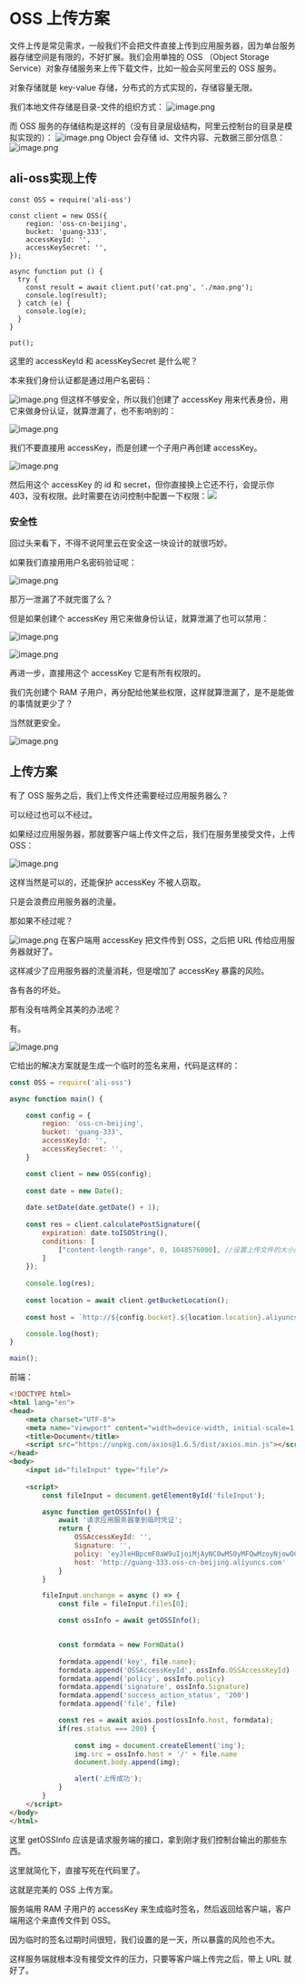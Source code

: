 # OSS 上传方案

文件上传是常见需求，一般我们不会把文件直接上传到应用服务器，因为单台服务器存储空间是有限的，不好扩展。我们会用单独的 OSS （Object Storage Service）对象存储服务来上传下载文件，比如一般会买阿里云的 OSS 服务。

对象存储就是 key-value 存储，分布式的方式实现的，存储容量无限。

我们本地文件存储是目录-文件的组织方式：
![image.png](https://codertzm.oss-cn-chengdu.aliyuncs.com/20241019114812.png)

而 OSS 服务的存储结构是这样的（没有目录层级结构，阿里云控制台的目录是模拟实现的）：
![image.png](https://codertzm.oss-cn-chengdu.aliyuncs.com/20241019114830.png)
Object 会存储 id、文件内容、元数据三部分信息：
![image.png](https://codertzm.oss-cn-chengdu.aliyuncs.com/20241019114933.png)

## ali-oss实现上传

```JS
const OSS = require('ali-oss')

const client = new OSS({
    region: 'oss-cn-beijing',
    bucket: 'guang-333',
    accessKeyId: '',
    accessKeySecret: '',
});

async function put () {
  try {
    const result = await client.put('cat.png', './mao.png');
    console.log(result);
  } catch (e) {
    console.log(e);
  }
}

put();
```

这里的 accessKeyId 和 acessKeySecret 是什么呢？

本来我们身份认证都是通过用户名密码：

![image.png](https://codertzm.oss-cn-chengdu.aliyuncs.com/20241019115138.png)
但这样不够安全，所以我们创建了 accessKey 用来代表身份，用它来做身份认证，就算泄漏了，也不影响别的：

![image.png](https://codertzm.oss-cn-chengdu.aliyuncs.com/20241019115201.png)

我们不要直接用 accessKey，而是创建一个子用户再创建 accessKey。

![image.png](https://codertzm.oss-cn-chengdu.aliyuncs.com/20241019115323.png)

然后用这个 accessKey 的 id 和 secret，但你直接换上它还不行，会提示你 403，没有权限。此时需要在访问控制中配置一下权限：![](https://codertzm.oss-cn-chengdu.aliyuncs.com/20241019115555.png)

### 安全性

回过头来看下，不得不说阿里云在安全这一块设计的就很巧妙。

如果我们直接用用户名密码验证呢：

![image.png](https://codertzm.oss-cn-chengdu.aliyuncs.com/20241019115654.png)

那万一泄漏了不就完蛋了么？

但是如果创建个 accessKey 用它来做身份认证，就算泄漏了也可以禁用：

![image.png](https://codertzm.oss-cn-chengdu.aliyuncs.com/20241019115705.png)

![image.png](https://codertzm.oss-cn-chengdu.aliyuncs.com/20241019115713.png)

再进一步，直接用这个 accessKey 它是有所有权限的。

我们先创建个 RAM 子用户，再分配给他某些权限，这样就算泄漏了，是不是能做的事情就更少了？

当然就更安全。

![image.png](https://codertzm.oss-cn-chengdu.aliyuncs.com/20241019115747.png)

## 上传方案

有了 OSS 服务之后，我们上传文件还需要经过应用服务器么？

可以经过也可以不经过。

如果经过应用服务器，那就要客户端上传文件之后，我们在服务里接受文件，上传 OSS：

![image.png](https://codertzm.oss-cn-chengdu.aliyuncs.com/20241019120056.png)

这样当然是可以的，还能保护 accessKey 不被人窃取。

只是会浪费应用服务器的流量。

那如果不经过呢？

![image.png](https://codertzm.oss-cn-chengdu.aliyuncs.com/20241019120109.png)
在客户端用 accessKey 把文件传到 OSS，之后把 URL 传给应用服务器就好了。

这样减少了应用服务器的流量消耗，但是增加了 accessKey 暴露的风险。

各有各的坏处。

那有没有啥两全其美的办法呢？

有。

![image.png](https://codertzm.oss-cn-chengdu.aliyuncs.com/20241019120136.png)


它给出的解决方案就是生成一个临时的签名来用，代码是这样的：

```js
const OSS = require('ali-oss')

async function main() {

    const config = {
        region: 'oss-cn-beijing',
        bucket: 'guang-333',
        accessKeyId: '',
        accessKeySecret: '',
    }

    const client = new OSS(config);
    
    const date = new Date();
    
    date.setDate(date.getDate() + 1);
    
    const res = client.calculatePostSignature({
        expiration: date.toISOString(),
        conditions: [
            ["content-length-range", 0, 1048576000], //设置上传文件的大小限制。      
        ]
    });
    
    console.log(res);
    
    const location = await client.getBucketLocation();
    
    const host = `http://${config.bucket}.${location.location}.aliyuncs.com`;

    console.log(host);
}

main();
```

前端：

```html
<!DOCTYPE html>
<html lang="en">
<head>
    <meta charset="UTF-8">
    <meta name="viewport" content="width=device-width, initial-scale=1.0">
    <title>Document</title>
    <script src="https://unpkg.com/axios@1.6.5/dist/axios.min.js"></script>
</head>
<body>
    <input id="fileInput" type="file"/>
    
    <script>
        const fileInput = document.getElementById('fileInput');

        async function getOSSInfo() {
            await '请求应用服务器拿到临时凭证';
            return {
                OSSAccessKeyId: '',
                Signature: '',
                policy: 'eyJleHBpcmF0aW9uIjoiMjAyNC0wMS0yMFQwMzoyNjowOC4xMDZaIiwiY29uZGl0aW9ucyI6W1siY29udGVudC1sZW5ndGgtcmFuZ2UiLDAsMTA0ODU3NjAwMF1dfQ==',
                host: 'http://guang-333.oss-cn-beijing.aliyuncs.com'
            }
        }

        fileInput.onchange = async () => {
            const file = fileInput.files[0];

            const ossInfo = await getOSSInfo();


            const formdata = new FormData()
 
            formdata.append('key', file.name);
            formdata.append('OSSAccessKeyId', ossInfo.OSSAccessKeyId)
            formdata.append('policy', ossInfo.policy)
            formdata.append('signature', ossInfo.Signature)
            formdata.append('success_action_status', '200')
            formdata.append('file', file)

            const res = await axios.post(ossInfo.host, formdata);
            if(res.status === 200) {
                
                const img = document.createElement('img');
                img.src = ossInfo.host + '/' + file.name
                document.body.append(img);

                alert('上传成功');
            }
        }
    </script>
</body>
</html>

```

这里 getOSSInfo 应该是请求服务端的接口，拿到刚才我们控制台输出的那些东西。

这里就简化下，直接写死在代码里了。

这就是完美的 OSS 上传方案。

服务端用 RAM 子用户的 accessKey 来生成临时签名，然后返回给客户端，客户端用这个来直传文件到 OSS。

因为临时的签名过期时间很短，我们设置的是一天，所以暴露的风险也不大。

这样服务端就根本没有接受文件的压力，只要等客户端上传完之后，带上 URL 就好了。